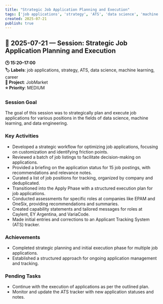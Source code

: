 ```yaml
---
title: "Strategic Job Application Planning and Execution"
tags: ['job applications', 'strategy', 'ATS', 'data science', 'machine learning', 'career']
created: 2025-07-21
publish: true
---
```


## 📅 2025-07-21 — Session: Strategic Job Application Planning and Execution

**🕒 15:20–17:00**  
**🏷️ Labels**: job applications, strategy, ATS, data science, machine learning, career  
**📂 Project**: JobMarket  
**⭐ Priority**: MEDIUM  


### Session Goal
The goal of this session was to strategically plan and execute job applications for various positions in the fields of data science, machine learning, and data engineering.

### Key Activities
- Developed a strategic workflow for optimizing job applications, focusing on customization and identifying friction points.
- Reviewed a batch of job listings to facilitate decision-making on applications.
- Provided a briefing on the application status for 15 job postings, with recommendations and relevance notes.
- Curated a list of job positions for tracking, organized by company and deduplicated.
- Transitioned into the Apply Phase with a structured execution plan for job applications.
- Conducted assessments for specific roles at companies like EPAM and OneSix, providing recommendations and summaries.
- Created capability statements and tailored messages for roles at Caylent, EY Argentina, and VariaCode.
- Made initial entries and corrections to an Applicant Tracking System (ATS) tracker.

### Achievements
- Completed strategic planning and initial execution phase for multiple job applications.
- Established a structured approach for ongoing application management and tracking.

### Pending Tasks
- Continue with the execution of applications as per the outlined plan.
- Monitor and update the ATS tracker with new application statuses and notes.
